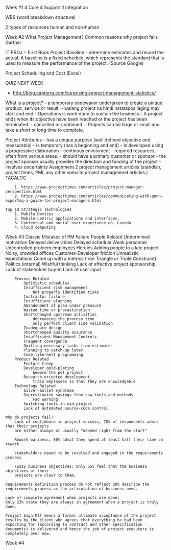 Week #1
4 Core 
4 Support 
1 Integration

WBS (word breakdown structure)

2 types of resources
human and non-human

Week #2
What Project Management?
Common reasons why project fails
Gartner 

IT PROJ = First Book
Project Baseline - determine estimates and record the actual.
A baseline is a fixed schedule, which represents the standard that is used to measure the performance of the project. (Source Google)

Project Scheduling and Cost (Excel)

QUIZ NEXT WEEK 

* http://blog.capterra.com/surprising-project-management-statistics/

What is a project?
	- a temporary endewavor undertaken to create a unique product, service or result.
	- walang project na hindi natatapos laging may start and end
	- Operations is work done to sustain the business
	- A project ends when its objective have been reached or the project has been terminated.
		- cancelled or continued.
	- Projects can be large or small and take a short or long time to complete. 

Project Attributes
	- has a unique purpose (well defined objective and measurable)
	- is temporary (has a beginning and end)
	- Is developed using a progressive elaboration
		- continous envolvment
	- required resources, often from various areas.
	- should have a primary customer or sponsor
		- the project sponsor usually provides the direction and funding of the project
	- involves uncertainty
Assignment
	2 project management articles (standish, project times, PMI, any other website project managmenet articles.)
	TAGALOG
		
		1. https://www.projecttimes.com/articles/project-manager-perspective.html
		2. https://www.projecttimes.com/articles/communicating-with-qnon-expertsq-a-guide-for-project-managers.html
	
	Top 10 Strategic Technologies
		1. Mobile Devices
		2. Mobile-centric applications and interfaces.
		3. Contextual and social user experience eg. Lazada
		4. Cloud computing 
Week #3	
	Classic Mistakes of PM Failure
		People Related
			Undermined motivation
				Delayed deliverables
				Delayed schedule
			Weak personnel
			Uncontrolled problem employees
			Heroics
			Adding people to a late project
			Noisy, crowded offices
			Customer-Developer friction
			Unrealistic expectations
				Come up with a metrics (Iron Triangle or Triple Constraint)
			Politics (internal)
			Wishful thinking 
			Lack of effective project sponsorship
			Lack of stakeholder buy-in
			Lack of user input
			
		Process Related
			Optimistic schedules
			Insufficient risk management
				Not properly identified risks
			Contractor failure
			Insufficient planning
			Abandonment of plan under pressure
			Wasted time or procastination
			Shortchanged upstream activities
				decreasing the process time
				only perform client side validation
			Inadequate design
			Shortchanged quality assurance
			Insufficient Management Controls
			Frequent covergence
			Omitting necessary tasks from estimates
			Planning to catch-up later
			Code-like-hell programming
		Product Related
			Feature Creep
			Developer gold-plating
				beware the pet project
			Research-oriented development
				train employees so that they are knowledgeble
		Technology Related
			Silver-bullet syndrome
			Overestimated savings from new tools and methods
				Fad warning
			Switching tools in mid-project
			Lack of automated source-code control

	Why do projects fail?
		Lack of confidence in project success, 75% of respondents admit that their projects
		are either always or usually "doomed right from the start"
	
		Rework wariness, 80% admit they spend at least half their time on rework.
		
		stakeholders neeed to be involved and engaged in the requirements process
		
		Fuzzy business objectives: Only 55% feel that the business objectives of their 
		projects are clear to them.
    
    Requirements definition process do not reflect 20% describe the requirements process as the articulation of business need.
    
    Lack of complete agreement when projects are done;
    Only 23% state they are always in agreement when a project is truly done.
    
    Project Sign Off means a formal ultimate acceptance of the project results by the client who agrees that everything he had been         expecting for (according to contract and other specification documents) is delivered and hence the job of project executers is           completely over now. 
    
    
Week #4
    
		
